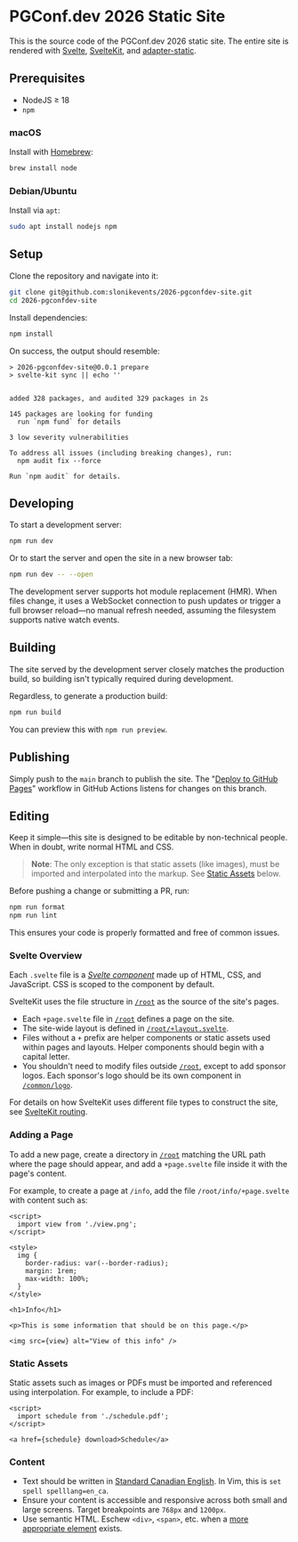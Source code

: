 PGConf.dev 2026 Static Site
===========================

This is the source code of the PGConf.dev 2026 static site. The entire site is
rendered with [Svelte], [SvelteKit], and [adapter-static].

Prerequisites
-------------

- NodeJS ≥ 18
- `npm`

### macOS

Install with [Homebrew]:

```bash
brew install node
```

### Debian/Ubuntu

Install via `apt`:

```bash
sudo apt install nodejs npm
```

Setup
-----

Clone the repository and navigate into it:

```bash
git clone git@github.com:slonikevents/2026-pgconfdev-site.git
cd 2026-pgconfdev-site
```

Install dependencies:

```bash
npm install
```

On success, the output should resemble:

```
> 2026-pgconfdev-site@0.0.1 prepare
> svelte-kit sync || echo ''


added 328 packages, and audited 329 packages in 2s

145 packages are looking for funding
  run `npm fund` for details

3 low severity vulnerabilities

To address all issues (including breaking changes), run:
  npm audit fix --force

Run `npm audit` for details.
```

Developing
----------

To start a development server:

```bash
npm run dev
```

Or to start the server and open the site in a new browser tab:

```bash
npm run dev -- --open
```

The development server supports hot module replacement (HMR). When files change,
it uses a WebSocket connection to push updates or trigger a full browser
reload—no manual refresh needed, assuming the filesystem supports native watch
events.

Building
--------

The site served by the development server closely matches the production build,
so building isn't typically required during development.

Regardless, to generate a production build:

```bash
npm run build
```

You can preview this with `npm run preview`.

Publishing
----------

Simply push to the `main` branch to publish the site. The "[Deploy to GitHub
Pages]" workflow in GitHub Actions listens for changes on this branch.

Editing
-------

Keep it simple—this site is designed to be editable by non-technical people.
When in doubt, write normal HTML and CSS.

> **Note**: The only exception is that static assets (like images), must be
> imported and interpolated into the markup. See [Static Assets](#static-assets)
> below.

Before pushing a change or submitting a PR, run:

```bash
npm run format
npm run lint
```

This ensures your code is properly formatted and free of common issues.

### Svelte Overview

Each `.svelte` file is a _[Svelte component]_ made up of HTML, CSS, and
JavaScript. CSS is scoped to the component by default.

SvelteKit uses the file structure in [`/root`] as the source of the site's
pages.

- Each `+page.svelte` file in [`/root`] defines a page on the site.
- The site-wide layout is defined in [`/root/+layout.svelte`].
- Files without a `+` prefix are helper components or static assets used within
  pages and layouts. Helper components should begin with a capital letter.
- You shouldn't need to modify files outside [`/root`], except to add sponsor
  logos. Each sponsor's logo should be its own component in [`/common/logo`].

For details on how SvelteKit uses different file types to construct the site,
see [SvelteKit routing].

### Adding a Page

To add a new page, create a directory in [`/root`] matching the URL path where
the page should appear, and add a `+page.svelte` file inside it with the page's
content.

For example, to create a page at `/info`, add the file `/root/info/+page.svelte`
with content such as:

```svelte
<script>
  import view from './view.png';
</script>

<style>
  img {
    border-radius: var(--border-radius);
    margin: 1rem;
    max-width: 100%;
  }
</style>

<h1>Info</h1>

<p>This is some information that should be on this page.</p>

<img src={view} alt="View of this info" />
```

### Static Assets

Static assets such as images or PDFs must be imported and referenced using
interpolation. For example, to include a PDF:

```svelte
<script>
  import schedule from './schedule.pdf';
</script>

<a href={schedule} download>Schedule</a>
```

### Content

- Text should be written in [Standard Canadian English]. In Vim, this is `set
  spell spelllang=en_ca`.
- Ensure your content is accessible and responsive across both small and large
  screens. Target breakpoints are `768px` and `1200px`.
- Use semantic HTML. Eschew `<div>`, `<span>`, etc. when a [more appropriate
  element] exists.

[Svelte]: https://svelte.dev/docs/svelte/overview
[SvelteKit]: https://svelte.dev/docs/kit/introduction
[adapter-static]: https://svelte.dev/docs/kit/adapter-static
[Homebrew]: https://brew.sh/
[Deploy to GitHub Pages]: https://github.com/slonikevents/2026-pgconfdev-site/actions/workflows/main.yaml
[Svelte component]: https://svelte.dev/docs/svelte/svelte-files
[`/root`]: /root
[`/root/+layout.svelte`]: /root/+layout.svelte
[`/common/logo`]: /common/logo
[SvelteKit routing]: https://svelte.dev/docs/kit/routing#page
[Standard Canadian English]: https://en.wikipedia.org/wiki/Standard_Canadian_English
[more appropriate element]: https://developer.mozilla.org/en-US/docs/Web/HTML/Element
